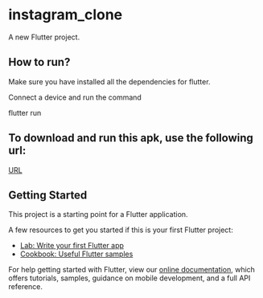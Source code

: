 # instagram_clone

A new Flutter project.

## How to run?

Make sure you have installed all the dependencies for flutter.

Connect a device and run the command

flutter run

## To download and run this apk, use the following url:
[URL](https://tinyurl.com/yd69q9k5)

## Getting Started

This project is a starting point for a Flutter application.

A few resources to get you started if this is your first Flutter project:

- [Lab: Write your first Flutter app](https://flutter.dev/docs/get-started/codelab)
- [Cookbook: Useful Flutter samples](https://flutter.dev/docs/cookbook)

For help getting started with Flutter, view our
[online documentation](https://flutter.dev/docs), which offers tutorials,
samples, guidance on mobile development, and a full API reference.
